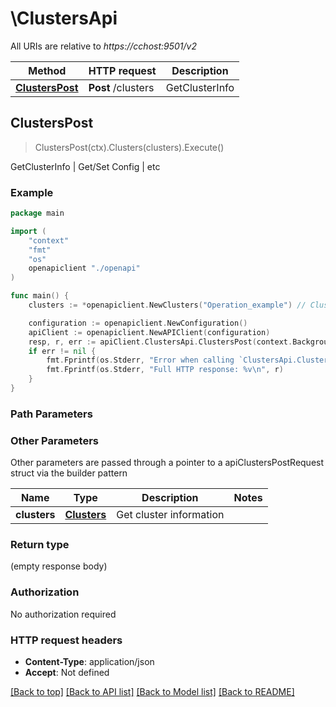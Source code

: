 # \ClustersApi

All URIs are relative to *https://cchost:9501/v2*

Method | HTTP request | Description
------------- | ------------- | -------------
[**ClustersPost**](ClustersApi.md#ClustersPost) | **Post** /clusters | GetClusterInfo | Get/Set Config | etc



## ClustersPost

> ClustersPost(ctx).Clusters(clusters).Execute()

GetClusterInfo | Get/Set Config | etc

### Example

```go
package main

import (
    "context"
    "fmt"
    "os"
    openapiclient "./openapi"
)

func main() {
    clusters := *openapiclient.NewClusters("Operation_example") // Clusters | Get cluster information

    configuration := openapiclient.NewConfiguration()
    apiClient := openapiclient.NewAPIClient(configuration)
    resp, r, err := apiClient.ClustersApi.ClustersPost(context.Background()).Clusters(clusters).Execute()
    if err != nil {
        fmt.Fprintf(os.Stderr, "Error when calling `ClustersApi.ClustersPost``: %v\n", err)
        fmt.Fprintf(os.Stderr, "Full HTTP response: %v\n", r)
    }
}
```

### Path Parameters



### Other Parameters

Other parameters are passed through a pointer to a apiClustersPostRequest struct via the builder pattern


Name | Type | Description  | Notes
------------- | ------------- | ------------- | -------------
 **clusters** | [**Clusters**](Clusters.md) | Get cluster information | 

### Return type

 (empty response body)

### Authorization

No authorization required

### HTTP request headers

- **Content-Type**: application/json
- **Accept**: Not defined

[[Back to top]](#) [[Back to API list]](../README.md#documentation-for-api-endpoints)
[[Back to Model list]](../README.md#documentation-for-models)
[[Back to README]](../README.md)

